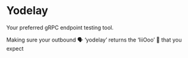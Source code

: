 # Yodelay

Your preferred gRPC endpoint testing tool.

Making sure your outbound 🗣️ ‘yodelay’ returns the ‘IiiOoo’ 📣 that you expect 
